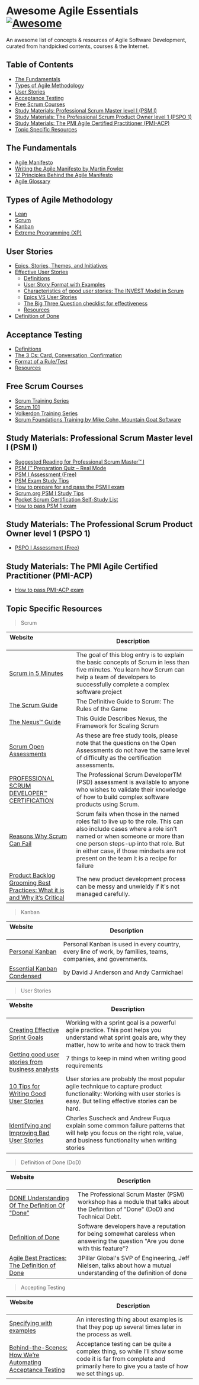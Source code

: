 # Awesome Agile Essentials [![Awesome](https://awesome.re/badge.svg)](https://github.com/sindresorhus/awesome)
An awesome list of concepts &amp; resources of Agile Software Development, curated from handpicked contents, courses & the Internet. 

## Table of Contents

- [The Fundamentals](#the-fundamentals)
- [Types of Agile Methodology](#types-of-agile-methodology)
- [User Stories](#user-stories)
- [Acceptance Testing](#acceptance-testing)
- [Free Scrum Courses](#free-scrum-courses)
- [Study Materials: Professional Scrum Master level I (PSM I)](#study-materials-professional-scrum-master-level-i-psm-i)
- [Study Materials: The Professional Scrum Product Owner level 1 (PSPO 1)](#study-materials-the-professional-scrum-product-owner-level-1-pspo-1)
- [Study Materials: The PMI Agile Certified Practitioner (PMI-ACP)](#study-materials-the-pmi-agile-certified-practitioner-pmi-acp)
- [Topic Specific Resources](#topic-specific-resources)

## The Fundamentals
- [Agile Manifesto](http://agilemanifesto.org)
- [Writing the Agile Manifesto by Martin Fowler](https://martinfowler.com/articles/agileStory.html)
- [12 Principles Behind the Agile Manifesto](https://www.agilealliance.org/agile101/12-principles-behind-the-agile-manifesto)
- [Agile Glossary](https://www.agilealliance.org/agile101/agile-glossary/)

## Types of Agile Methodology
- [Lean]()
- [Scrum](Scrum.md)
- [Kanban](Kanban.md)
- [Extreme Programming (XP)]()

## User Stories
- [Epics, Stories, Themes, and Initiatives](https://www.atlassian.com/agile/project-management/epics-stories-themes)
- [Effective User Stories](User-Stories.md#effective-user-stories)
    - [Definitions](User-Stories.md#definitions)
    - [User Story Format with Examples](User-Stories.md#user-story-format-with-examples)
    - [Characteristics of good user stories: The INVEST Model in Scrum](User-Stories.md#characteristics-of-good-user-stories-the-invest-model-in-scrum)
    - [Epics VS User Stories](User-Stories.md#epics-vs-user-stories)
    - [The Big Three Question checklist for effectiveness](User-Stories.md#the-big-three-question-checklist-for-effectiveness)
    - [Resources](User-Stories.md#resources)
- [Definition of Done](Definition-of-Done.md)

## Acceptance Testing
- [Definitions](Acceptance-Testing.md#definitions)
- [The 3 Cs: Card, Conversation, Confirmation](Acceptance-Testing.md#the-3-cs-card-conversation-confirmation)
- [Format of a Rule/Test](Acceptance-Testing.md#format-of-a-ruletest)
- [Resources](Acceptance-Testing.md#resources)

## Free Scrum Courses
- [Scrum Training Series](http://scrumtrainingseries.com/)
- [Scrum 101](https://scrum101.com/)
- [Volkerdon Training Series](https://www.volkerdon.com/courses/)
- [Scrum Foundations Training by Mike Cohn, Mountain Goat Software](https://www.mountaingoatsoftware.com/exclusive/scrum-foundations)

## Study Materials: Professional Scrum Master level I (PSM I)
- [Suggested Reading for Professional Scrum Master™ I](https://www.scrum.org/resources/suggested-reading-professional-scrum-master)
- [PSM I™ Preparation Quiz – Real Mode](https://mlapshin.com/index.php/scrum-quizzes/sm-real-mode/)
- [PSM I Assessment (Free)](https://www.volkerdon.com/courses/psm1)
- [PSM Exam Study Tips](https://mlapshin.com/index.php/2015/09/08/psm-exam/)
- [How to prepare for and pass the PSM I exam](https://psm.certification.guide/)
- [Scrum.org PSM I Study Tips](https://web.archive.org/web/20180215194840/http://www.scrumcrazy.com/Scrum.org+PSM+I+Study+Tips)
- [Pocket Scrum Certification Self-Study List](https://github.com/rubymorillo/pocket-scrum-self-study-list)
- [How to pass PSM 1 exam](https://www.volkerdon.com/pages/psm-1-exam-tips)

## Study Materials: The Professional Scrum Product Owner level 1 (PSPO 1)
- [PSPO I Assessment (Free)](https://www.volkerdon.com/courses/pspo1)

## Study Materials: The PMI Agile Certified Practitioner (PMI-ACP)
- [How to pass PMI-ACP exam](https://www.volkerdon.com/pages/pmi-acp-exam-tips)

## Topic Specific Resources

> Scrum

| Website&nbsp; &nbsp; &nbsp; &nbsp; &nbsp; &nbsp; &nbsp; &nbsp; &nbsp; &nbsp; &nbsp; &nbsp; &nbsp; &nbsp; | Description |
| ----------------------- | ------------------ |
| [Scrum in 5 Minutes](http://stephenwalther.com/archive/2012/08/17/scrum-in-5-minutes)| The goal of this blog entry is to explain the basic concepts of Scrum in less than five minutes. You learn how Scrum can help a team of developers to successfully complete a complex software project |
| [The Scrum Guide](https://www.scrumguides.org/docs/scrumguide/v2017/2017-Scrum-Guide-US.pdf)| The Definitive Guide to Scrum: The Rules of the Game |
| [The Nexus™ Guide](https://www.scrum.org/resources/nexus-guide)| This Guide Describes Nexus, the Framework for Scaling Scrum |
| [Scrum Open Assessments](https://www.scrum.org/open-assessments)| As these are free study tools, please note that the questions on the Open Assessments do not have the same level of difficulty as the certification assessments. |
| [PROFESSIONAL SCRUM DEVELOPER™ CERTIFICATION](https://www.scrum.org/professional-scrum-developer-certification)| The Professional Scrum DeveloperTM (PSD) assessment is available to anyone who wishes to validate their knowledge of how to build complex software products using Scrum. |
| [Reasons Why Scrum Can Fail](http://www.scrumexpert.com/knowledge/reasons-why-scrum-can-fail/)|  Scrum fails when those in the named roles fail to live up to the role. This can also include cases where a role isn’t named or when someone or more than one person steps-up into that role. But in either case, if those mindsets are not present on the team it is a recipe for failure |
| [Product Backlog Grooming Best Practices: What it is and Why it’s Critical](https://medium.com/back-to-the-napkin/product-backlog-grooming-best-practices-what-it-is-and-why-its-critical-e1f290bdee78)| The new product development process can be messy and unwieldy if it's not managed carefully. |


> Kanban

| Website&nbsp; &nbsp; &nbsp; &nbsp; &nbsp; &nbsp; &nbsp; &nbsp; &nbsp; &nbsp; &nbsp; &nbsp; &nbsp; &nbsp; | Description |
| ----------------------- | ------------------ |
| [Personal Kanban](https://www.personalkanban.com/pk/book/)| Personal Kanban is used in every country, every line of work, by families, teams, companies, and governments. |
| [Essential Kanban Condensed](https://resources.kanban.university/guide/)| by David J Anderson and Andy Carmichael |


> User Stories

| Website&nbsp; &nbsp; &nbsp; &nbsp; &nbsp; &nbsp; &nbsp; &nbsp; &nbsp; &nbsp; &nbsp; &nbsp; &nbsp; &nbsp; | Description |
| ----------------------- | ------------------ |
| [Creating Effective Sprint Goals](https://www.romanpichler.com/blog/effective-sprint-goals/)| Working with a sprint goal is a powerful agile practice. This post helps you understand what sprint goals are, why they matter, how to write and how to track them |
| [Getting good user stories from business analysts](https://agilekrc.com/agile-practices/user-stories/user-stories-requirements-from-agile-business-analysts)| 7 things to keep in mind when writing good requirements |
| [10 Tips for Writing Good User Stories](https://www.romanpichler.com/blog/10-tips-writing-good-user-stories/)| User stories are probably the most popular agile technique to capture product functionality: Working with user stories is easy. But telling effective stories can be hard. |
| [Identifying and Improving Bad User Stories](https://www.agileconnection.com/article/identifying-and-improving-bad-user-stories) | Charles Suscheck and Andrew Fuqua explain some common failure patterns that will help you focus on the right role, value, and business functionality when writing stories |


> Definition of Done (DoD)

| Website&nbsp; &nbsp; &nbsp; &nbsp; &nbsp; &nbsp; &nbsp; &nbsp; &nbsp; &nbsp; &nbsp; &nbsp; &nbsp; &nbsp; | Description |
| ----------------------- | ------------------ |
| [DONE Understanding Of The Definition Of "Done”](https://www.scrum.org/resources/blog/done-understanding-definition-done)| The Professional Scrum Master (PSM) workshop has a module that talks about the Definition of "Done" (DoD) and Technical Debt. |
| [Definition of Done](https://www.agilealliance.org/glossary/definition-of-done/)| Software developers have a reputation for being somewhat careless when answering the question "Are you done with this feature"? |
| [Agile Best Practices: The Definition of Done](https://www.youtube.com/watch?v=y9MYd6CCDwM) | 3Pillar Global's SVP of Engineering, Jeff Nielsen, talks about how a mutual understanding of the definition of done |


> Accepting Testing

| Website&nbsp; &nbsp; &nbsp; &nbsp; &nbsp; &nbsp; &nbsp; &nbsp; &nbsp; &nbsp; &nbsp; &nbsp; &nbsp; &nbsp; | Description |
| ----------------------- | ------------------ |
| [Specifying with examples](https://gojko.net/2008/11/04/specifying-with-examples/)| An interesting thing about examples is that they pop up several times later in the process as well. |
| [Behind-the-Scenes: How We’re Automating Acceptance Testing](https://deliciousbrains.com/how-were-automating-acceptance-testing/)| Acceptance testing can be quite a complex thing, so while I’ll show some code it is far from complete and primarily here to give you a taste of how we set things up. |

